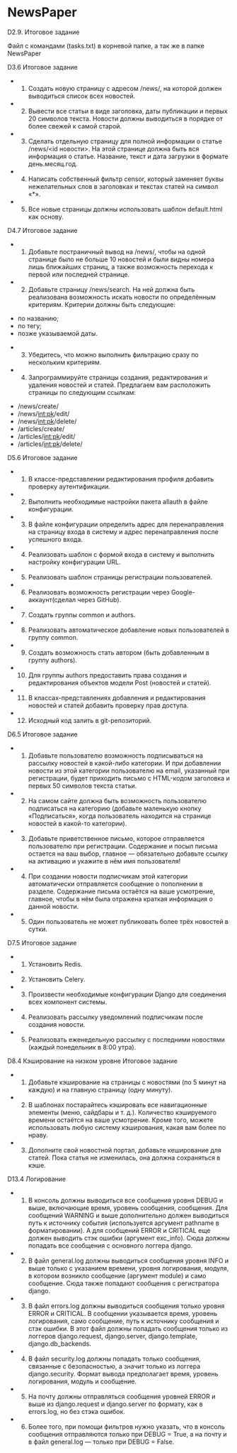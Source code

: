 # NewsPaper
D2.9. Итоговое задание

Файл с командами (tasks.txt) в корневой папке, а так же в папке NewsPaper


D3.6 Итоговое задание

+ 1) Создать новую страницу с адресом /news/, на которой должен выводиться список всех новостей.
+ 2) Вывести все статьи в виде заголовка, даты публикации и первых 20 символов текста.
Новости должны выводиться в порядке от более свежей к самой старой.
+ 3) Сделать отдельную страницу для полной информации о статье /news/<id новости>.
На этой странице должна быть вся информация о статье.
Название, текст и дата загрузки в формате день.месяц.год.
+ 4) Написать собственный фильтр censor, который заменяет буквы нежелательных слов 
в заголовках и текстах статей на символ «*».
+ 5) Все новые страницы должны использовать шаблон default.html как основу.

D4.7 Итоговое задание

+ 1) Добавьте постраничный вывод на /news/, чтобы на одной странице было не больше 10 новостей и 
были видны номера лишь ближайших страниц, а также возможность перехода к первой или последней странице.
+ 2) Добавьте страницу /news/search. На ней должна быть реализована возможность искать новости 
по определённым критериям. Критерии должны быть следующие:
 - по названию;
 - по тегу;
 - позже указываемой даты.
+ 3) Убедитесь, что можно выполнить фильтрацию сразу по нескольким критериям.
+ 4) Запрограммируйте страницы создания, редактирования и удаления новостей и статей. 
Предлагаем вам расположить страницы по следующим ссылкам:
 - /news/create/
 - /news/<int:pk>/edit/
 - /news/<int:pk>/delete/
 - /articles/create/
 - /articles/<int:pk>/edit/
 - /articles/<int:pk>/delete/

D5.6 Итоговое задание

+ 1) В классе-представлении редактирования профиля добавить проверку аутентификации.
+ 2) Выполнить необходимые настройки пакета allauth в файле конфигурации.
+ 3) В файле конфигурации определить адрес для перенаправления на страницу входа в систему и 
адрес перенаправления после успешного входа.
+ 4) Реализовать шаблон с формой входа в систему и выполнить настройку конфигурации URL.
+ 5) Реализовать шаблон страницы регистрации пользователей.
+ 6) Реализовать возможность регистрации через Google-аккаунт(сделал через GitHub).
+ 7) Создать группы common и authors.
+ 8) Реализовать автоматическое добавление новых пользователей в группу common.
+ 9) Создать возможность стать автором (быть добавленным в группу authors).
+ 10) Для группы authors предоставить права создания и редактирования объектов модели Post (новостей и статей).
+ 11) В классах-представлениях добавления и редактирования новостей и статей добавить проверку прав доступа.
+ 12) Исходный код залить в git-репозиторий. 

D6.5 Итоговое задание

+ 1) Добавьте пользователю возможность подписываться на рассылку новостей в какой-либо категории. 
И при добавлении новости из этой категории пользователю на email, указанный при регистрации, 
будет приходить письмо с HTML-кодом заголовка и первых 50 символов текста статьи.
+ 2) На самом сайте должна быть возможность пользователю подписаться на категорию 
(добавьте маленькую кнопку «Подписаться», когда пользователь находится на странице новостей в какой-то категории).
+ 3) Добавьте приветственное письмо, которое отправляется пользователю при регистрации. Содержание и посыл письма 
остается на ваш выбор, главное — обязательно добавьте ссылку на активацию и укажите в нём имя пользователя!
+ 4) При создании новости подписчикам этой категории автоматически отправляется сообщение о пополнении в разделе. 
Содержание письма остаётся на ваше усмотрение, главное, чтобы в нём была отражена краткая 
информация о данной новости.
+ 5) Один пользователь не может публиковать более трёх новостей в сутки.

D7.5 Итоговое задание

+ 1) Установить Redis.
+ 2) Установить Celery.
+ 3) Произвести необходимые конфигурации Django для соединения всех компонент системы.
+ 4) Реализовать рассылку уведомлений подписчикам после создания новости.
+ 5) Реализовать еженедельную рассылку с последними новостями (каждый понедельник в 8:00 утра).

D8.4 Кэширование на низком уровне Итоговое задание

+ 1) Добавьте кэширование на страницы с новостями (по 5 минут на каждую) и на главную страницу (одну минуту).
+ 2) В шаблонах постарайтесь кэшировать все навигационные элементы (меню, сайдбары и т. д.). 
Количество кэшируемого времени остаётся на ваше усмотрение. 
Кроме того, можете использовать любую систему кэширования, какая вам более по нраву.
+ 3) Дополните свой новостной портал, добавьте кеширование для статей. 
Пока статья не изменилась, она должна сохраняться в кэше. 

D13.4 Логирование

+ 1) В консоль должны выводиться все сообщения уровня DEBUG и выше, включающие время, уровень сообщения, сообщения. 
Для сообщений WARNING и выше дополнительно должен выводиться путь к источнику события (используется аргумент 
pathname в форматировании). А для сообщений ERROR и CRITICAL еще должен выводить стэк ошибки (аргумент exc_info). 
Сюда должны попадать все сообщения с основного логгера django.
+ 2) В файл general.log должны выводиться сообщения уровня INFO и выше только с указанием времени, уровня логирования, 
модуля, в котором возникло сообщение (аргумент module) и само сообщение. Сюда также попадают сообщения 
с регистратора django.
+ 3) В файл errors.log должны выводиться сообщения только уровня ERROR и CRITICAL. В сообщении указывается время, 
уровень логирования, само сообщение, путь к источнику сообщения и стэк ошибки. В этот файл должны попадать 
сообщения только из логгеров django.request, django.server, django.template, django.db_backends.
+ 4) В файл security.log должны попадать только сообщения, связанные с безопасностью, а значит только из 
логгера django.security. Формат вывода предполагает время, уровень логирования, модуль и сообщение.
+ 5) На почту должны отправляться сообщения уровней ERROR и выше из django.request и django.server по формату, 
как в errors.log, но без стэка ошибок.
+ 6) Более того, при помощи фильтров нужно указать, что в консоль сообщения отправляются только при DEBUG = True, 
а на почту и в файл general.log — только при DEBUG = False.